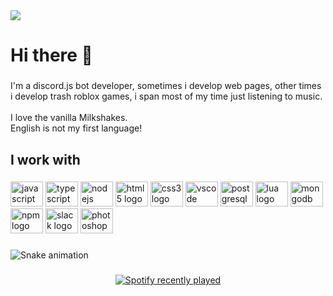 <div align="left">
  <img height="" src="https://i.postimg.cc/8cSwT8qn/Finalbanner.png"  />
</div>

###

<h1 align="left">Hi there 👋</h1>

###

<p align="left">I'm a discord.js bot developer, sometimes i develop web pages, other times i develop trash roblox games, i span most of my time just listening to music.<br><br>I love the vanilla Milkshakes.<br>English is not my first language!</p>

###

<h2 align="left">I work with</h2>

###

<div align="left">
  <img src="https://cdn.jsdelivr.net/gh/devicons/devicon/icons/javascript/javascript-original.svg" height="40" width="52" alt="javascript logo"  />
  <img src="https://cdn.jsdelivr.net/gh/devicons/devicon/icons/typescript/typescript-original.svg" height="40" width="52" alt="typescript logo"  />
  <img src="https://cdn.jsdelivr.net/gh/devicons/devicon/icons/nodejs/nodejs-plain.svg" height="40" width="52" alt="nodejs logo"  />
  <img src="https://cdn.jsdelivr.net/gh/devicons/devicon/icons/html5/html5-original.svg" height="40" width="52" alt="html5 logo"  />
  <img src="https://cdn.jsdelivr.net/gh/devicons/devicon/icons/css3/css3-original.svg" height="40" width="52" alt="css3 logo"  />
  <img src="https://cdn.jsdelivr.net/gh/devicons/devicon/icons/vscode/vscode-original.svg" height="40" width="52" alt="vscode logo"  />
  <img src="https://cdn.jsdelivr.net/gh/devicons/devicon/icons/postgresql/postgresql-original.svg" height="40" width="52" alt="postgresql logo"  />
  <img src="https://cdn.jsdelivr.net/gh/devicons/devicon/icons/lua/lua-original.svg" height="40" width="52" alt="lua logo"  />
  <img src="https://cdn.jsdelivr.net/gh/devicons/devicon/icons/mongodb/mongodb-plain.svg" height="40" width="52" alt="mongodb logo"  />
  <img src="https://cdn.jsdelivr.net/gh/devicons/devicon/icons/npm/npm-original-wordmark.svg" height="40" width="52" alt="npm logo"  />
  <img src="https://cdn.jsdelivr.net/gh/devicons/devicon/icons/slack/slack-original.svg" height="40" width="52" alt="slack logo"  />
  <img src="https://cdn.jsdelivr.net/gh/devicons/devicon/icons/photoshop/photoshop-line.svg" height="40" width="52" alt="photoshop logo"  />
</div>

###

<img src="https://raw.githubusercontent.com/pipodestroyer/pipodestroyer/blob/output/snake.svg" alt="Snake animation" />

###

<div align="center">
  <a href="https://open.spotify.com/user/mb8cwremiubhx5ybnhbr1omjl">
    <img src="https://spotify-recently-played-readme.vercel.app/api?user=mb8cwremiubhx5ybnhbr1omjl&count=1" alt="Spotify recently played"  />
  </a>
</div>

###
